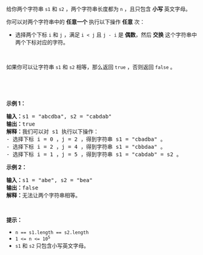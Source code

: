 <p>给你两个字符串&nbsp;<code>s1</code>&nbsp;和&nbsp;<code>s2</code>&nbsp;，两个字符串长度都为&nbsp;<code>n</code>&nbsp;，且只包含&nbsp;<strong>小写&nbsp;</strong>英文字母。</p>

<p>你可以对两个字符串中的 <strong>任意一个</strong>&nbsp;执行以下操作 <strong>任意</strong>&nbsp;次：</p>

<ul>
	<li>选择两个下标&nbsp;<code>i</code> 和&nbsp;<code>j</code>&nbsp;，满足 <code>i &lt; j</code>&nbsp;且 <code>j - i</code>&nbsp;是 <strong>偶数</strong>，然后 <strong>交换</strong> 这个字符串中两个下标对应的字符。</li>
</ul>

<p>&nbsp;</p>

<p>如果你可以让字符串<em>&nbsp;</em><code>s1</code><em> </em>和<em>&nbsp;</em><code>s2</code>&nbsp;相等，那么返回 <code>true</code>&nbsp;，否则返回 <code>false</code>&nbsp;。</p>

<p>&nbsp;</p>

<p>&nbsp;</p>

<p><strong class="example">示例 1：</strong></p>

<pre>
<b>输入：</b>s1 = "abcdba", s2 = "cabdab"
<b>输出：</b>true
<b>解释：</b>我们可以对 s1 执行以下操作：
- 选择下标 i = 0 ，j = 2 ，得到字符串 s1 = "cbadba" 。
- 选择下标 i = 2 ，j = 4 ，得到字符串 s1 = "cbbdaa" 。
- 选择下标 i = 1 ，j = 5 ，得到字符串 s1 = "cabdab" = s2 。
</pre>

<p><strong class="example">示例 2：</strong></p>

<pre>
<b>输入：</b>s1 = "abe", s2 = "bea"
<b>输出：</b>false
<b>解释：</b>无法让两个字符串相等。
</pre>

<p>&nbsp;</p>

<p><strong>提示：</strong></p>

<ul>
	<li><code>n == s1.length == s2.length</code></li>
	<li><code>1 &lt;= n &lt;= 10<sup>5</sup></code></li>
	<li><code>s1</code> 和&nbsp;<code>s2</code>&nbsp;只包含小写英文字母。</li>
</ul>
